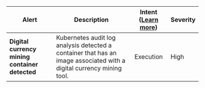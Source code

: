 |Alert|Description|Intent ([Learn more](#intentions))|Severity|
|----|----|:----:|--|
|**Digital currency mining container detected**|Kubernetes audit log analysis detected a container that has an image associated with a digital currency mining tool.|Execution|High|
